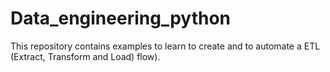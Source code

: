 # Data_engineering_python

This repository contains examples to learn to create and to automate a ETL (Extract, Transform and Load) flow).
